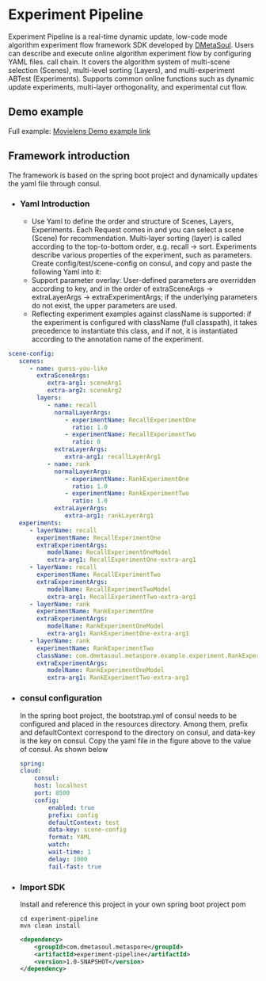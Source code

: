 # Experiment Pipeline

Experiment Pipeline is a real-time dynamic update, low-code mode algorithm experiment flow framework SDK developed by [DMetaSoul](https://www.dmetasoul.com/). Users can describe and execute online algorithm experiment flow by configuring YAML files. call chain. It covers the algorithm system of multi-scene selection (Scenes), multi-level sorting (Layers), and multi-experiment ABTest (Experiments). Supports common online functions such as dynamic update experiments, multi-layer orthogonality, and experimental cut flow.



## Demo example

Full example: [Movielens Demo example link](../../../demo/movielens/online/README.md)



## Framework introduction

The framework is based on the spring boot project and dynamically updates the yaml file through consul.

- ### Yaml Introduction

  - Use Yaml to define the order and structure of Scenes, Layers, Experiments. Each Request comes in and you can select a scene (Scene) for recommendation. Multi-layer sorting (layer) is called according to the top-to-bottom order, e.g. recall -> sort. Experiments describe various properties of the experiment, such as parameters. Create config/test/scene-config on consul, and copy and paste the following Yaml into it:
  - Support parameter overlay: User-defined parameters are overridden according to key, and in the order of extraSceneArgs -> extraLayerArgs -> extraExperimentArgs; if the underlying parameters do not exist, the upper parameters are used.
  - Reflecting experiment examples against className is supported: if the experiment is configured with className (full classpath), it takes precedence to instantiate this class, and if not, it is instantiated according to the annotation name of the experiment.

```yaml
scene-config:
   scenes:
      - name: guess-you-like
        extraSceneArgs:
           extra-arg1: sceneArg1
           extra-arg2: sceneArg2
        layers:
           - name: recall
             normalLayerArgs:
                - experimentName: RecallExperimentOne
                  ratio: 1.0
                - experimentName: RecallExperimentTwo
                  ratio: 0
             extraLayerArgs:
                extra-arg1: recallLayerArg1
           - name: rank
             normalLayerArgs:
                - experimentName: RankExperimentOne
                  ratio: 1.0
                - experimentName: RankExperimentTwo
                  ratio: 1.0
             extraLayerArgs:
                extra-arg1: rankLayerArg1
   experiments:
      - layerName: recall
        experimentName: RecallExperimentOne
        extraExperimentArgs:
           modelName: RecallExperimentOneModel
           extra-arg1: RecallExperimentOne-extra-arg1
      - layerName: recall
        experimentName: RecallExperimentTwo
        extraExperimentArgs:
           modelName: RecallExperimentTwoModel
           extra-arg1: RecallExperimentTwo-extra-arg1
      - layerName: rank
        experimentName: RankExperimentOne
        extraExperimentArgs:
           modelName: RankExperimentOneModel
           extra-arg1: RankExperimentOne-extra-arg1
      - layerName: rank
        experimentName: RankExperimentTwo
        className: com.dmetasoul.metaspore.example.experiment.RankExperimentOne
        extraExperimentArgs:
           modelName: RankExperimentOneModel
           extra-arg1: RankExperimentTwo-extra-arg1
```



- ### consul configuration

  In the spring boot project, the bootstrap.yml of consul needs to be configured and placed in the resources directory. Among them, prefix and defaultContext correspond to the directory on consul, and data-key is the key on consul. Copy the yaml file in the figure above to the value of consul. As shown below

    ```yaml
    spring:
    cloud:
        consul:
        host: localhost
        port: 8500
        config:
            enabled: true
            prefix: config
            defaultContext: test
            data-key: scene-config
            format: YAML
            watch:
            wait-time: 1
            delay: 1000
            fail-fast: true
    ```



- ### Import SDK

  Install and reference this project in your own spring boot project pom

    ```shell
    cd experiment-pipeline
    mvn clean install
    ```
    ```xml
    <dependency>
        <groupId>com.dmetasoul.metaspore</groupId>
        <artifactId>experiment-pipeline</artifactId>
        <version>1.0-SNAPSHOT</version>
    </dependency>
    ```